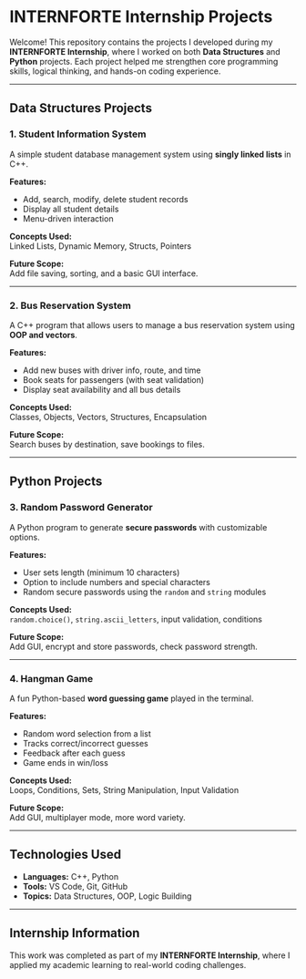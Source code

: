 #  INTERNFORTE Internship Projects

Welcome! This repository contains the projects I developed during my **INTERNFORTE Internship**, where I worked on both **Data Structures** and **Python** projects. Each project helped me strengthen core programming skills, logical thinking, and hands-on coding experience.

---

##  Data Structures  Projects 

###  1. Student Information System
A simple student database management system using **singly linked lists** in C++.

**Features:**
- Add, search, modify, delete student records
- Display all student details
- Menu-driven interaction

**Concepts Used:**  
Linked Lists, Dynamic Memory, Structs, Pointers

**Future Scope:**  
Add file saving, sorting, and a basic GUI interface.

---

###  2. Bus Reservation System
A C++ program that allows users to manage a bus reservation system using **OOP and vectors**.

**Features:**
- Add new buses with driver info, route, and time
- Book seats for passengers (with seat validation)
- Display seat availability and all bus details

**Concepts Used:**  
Classes, Objects, Vectors, Structures, Encapsulation

**Future Scope:**  
Search buses by destination, save bookings to files.

---

##  Python Projects

###  3. Random Password Generator
A Python program to generate **secure passwords** with customizable options.

**Features:**
- User sets length (minimum 10 characters)
- Option to include numbers and special characters
- Random secure passwords using the `random` and `string` modules

**Concepts Used:**  
`random.choice()`, `string.ascii_letters`, input validation, conditions

**Future Scope:**  
Add GUI, encrypt and store passwords, check password strength.

---

###  4. Hangman Game
A fun Python-based **word guessing game** played in the terminal.

**Features:**
- Random word selection from a list
- Tracks correct/incorrect guesses
- Feedback after each guess
- Game ends in win/loss

**Concepts Used:**  
Loops, Conditions, Sets, String Manipulation, Input Validation

**Future Scope:**  
Add GUI, multiplayer mode, more word variety.

---

##  Technologies Used
- **Languages:** C++, Python
- **Tools:** VS Code, Git, GitHub
- **Topics:** Data Structures, OOP, Logic Building

---

##  Internship Information
This work was completed as part of my **INTERNFORTE Internship**, where I applied my academic learning to real-world coding challenges.


